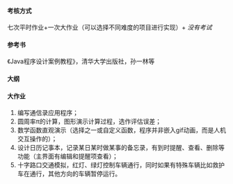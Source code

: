 #### 考核方式  
七次平时作业+一次大作业（可以选择不同难度的项目进行实现）+ *没有考试*  
#### 参考书  
《Java程序设计案例教程》，清华大学出版社，孙一林等
#### 大纲  

#### 大作业  
1.	编写通信录应用程序；
2.	圆周率π的计算，图形演示计算过程，选作评估误差；
3.	数学函数直观演示（选择之一或自定义函数，程序并非嵌入gif动画，而是人机交互操作的）；
4.	设计日历记事本，记录某日某时做某事的备忘录，有到时提醒、查看、删除等功能（主界面有编辑和提醒项查看）；
5.	十字路口交通模拟，红灯、绿灯控制车辆通行，同时如果有特殊车辆比如救护车在通行，其他方向的车辆暂停运行。

